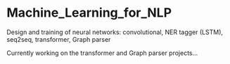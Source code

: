 # Machine_Learning_for_NLP
Design and training of neural networks: convolutional, NER tagger (LSTM), seq2seq, transformer, Graph parser 

Currently working on the transformer and Graph parser projects...
